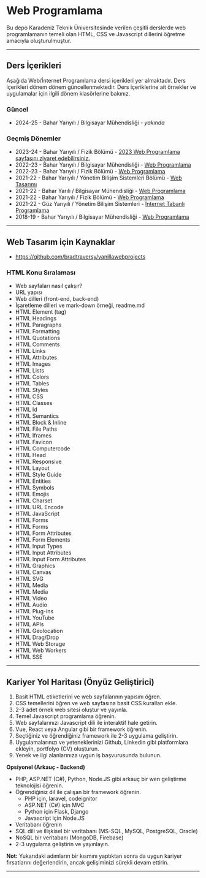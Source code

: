 # Web Programlama
Bu depo Karadeniz Teknik Üniversitesinde verilen çeşitli derslerde web programlamanın temeli olan HTML, CSS ve Javascript dillerini öğretme amacıyla oluşturulmuştur.

---

## Ders İçerikleri
Aşağıda Web/İnternet Programlama dersi içerikleri yer almaktadır. Ders içerikleri dönem dönem güncellenmektedir. Ders içeriklerine ait örnekler ve uygulamalar için ilgili dönem klasörlerine bakınız.

### Güncel
* 2024-25 - Bahar Yarıyılı / Bilgisayar Mühendisliği - _yakında_

### Geçmiş Dönemler
* 2023-24 - Bahar Yarıyılı / Fizik Bölümü - [2023 Web Programlama sayfasını ziyaret edebilirsiniz.](2022-23-fizik/readme.md)
* 2022-23 - Bahar Yarıyılı / Bilgisayar Mühendisliği - [Web Programlama](2022-23_ceng/readme.md)
* 2022-23 - Bahar Yarıyılı / Fizik Bölümü - [Web Programlama](2022-23-fizik/readme.md)
* 2021-22 - Bahar Yarıyılı / Yönetim Bilişim Sistemleri Bölümü - [Web Tasarımı](2021-22-ybs/readme.md)
* 2021-22 - Bahar Yarılı / Bilgisayar Mühendisliği - [Web Programlama](2021-22_ceng/readme.md)
* 2021-22 - Bahar Yarıyılı / Fizik Bölümü - [Web Programlama](2021-22-fizik/readme.md)
* 2021-22 - Güz Yarıyılı / Yönetim Bilişim Sistemleri - [İnternet Tabanlı Programlama ](2021-22-ybs_int/readme.md)
* 2018-19 - Bahar Yarıyılı / Bilgisayar Mühendisliği - [Web Programlama](2018-19_ceng/readme.md)

---
## Web Tasarım için Kaynaklar
* https://github.com/bradtraversy/vanillawebprojects


### HTML Konu Sıralaması
* Web sayfaları nasıl çalışır?
* URL yapısı
* Web dilleri (front-end, back-end)
* İşaretleme dilleri ve mark-down örneği, readme.md
* HTML Element (tag)
* HTML Headings
* HTML Paragraphs
* HTML Formatting
* HTML Quotations
* HTML Comments
* HTML Links
* HTML Attributes
* HTML Images
* HTML Lists
* HTML Colors
* HTML Tables
* HTML Styles
* HTML CSS
* HTML Classes
* HTML Id
* HTML Semantics
* HTML Block & Inline
* HTML File Paths
* HTML Iframes
* HTML Favicon
* HTML Computercode
* HTML Head
* HTML Responsive
* HTML Layout
* HTML Style Guide
* HTML Entities
* HTML Symbols
* HTML Emojis
* HTML Charset
* HTML URL Encode
* HTML JavaScript
* HTML Forms
* HTML Forms
* HTML Form Attributes
* HTML Form Elements
* HTML Input Types
* HTML Input Attributes
* HTML Input Form Attributes
* HTML Graphics
* HTML Canvas
* HTML SVG
* HTML Media
* HTML Media
* HTML Video
* HTML Audio
* HTML Plug-ins
* HTML YouTube
* HTML APIs
* HTML Geolocation
* HTML Drag/Drop
* HTML Web Storage
* HTML Web Workers
* HTML SSE

---

## Kariyer Yol Haritası (Önyüz Geliştirici)
1. Basit HTML etiketlerini ve web sayfalarının yapısını öğren.
2. CSS temellerini öğren ve web sayfasına basit CSS kuralları ekle.
3. 2-3 adet örnek web sitesi oluştur ve yayınla.
4. Temel Javascript programlama öğrenin.
5. Web sayfalarınızı Javascript dili ile interaktif hale getirin.
6. Vue, React veya Angular gibi bir framework öğrenin.
7. Seçtiğiniz ve öğrendiğiniz framework ile 2-3 uygulama geliştirin.
8. Uygulamalarınızı ve yeteneklerinizi Github, Linkedin gibi platformlara ekleyin, portfolyo (CV) oluşturun.
9. Yenek ve ilgi alanlarınıza uygun iş başvurusunda bulunun.

**Opsiyonel (Arkauç - Backend)**
* PHP, ASP.NET (C#), Python, Node.JS gibi arkauç bir wen geliştirme teknolojisi öğrenin.
* Öğrendiğiniz dil ile çalışan bir framework öğrenin.
    * PHP için, laravel, codeignitor
    * ASP.NET (C#) için MVC
    * Python için Flask, Django
    * Javascript için Node.JS
* Veritabanı öğrenin
* SQL dili ve ilişkisel bir veritabanı (MS-SQL, MySQL, PostgreSQL, Oracle)
* NoSQL bir veritabanı (MongoDB, Firebase)
* 2-3 uygulama geliştirin ve yayınlayın.

**Not:** Yukarıdaki adımların bir kısmını yaptıktan sonra da uygun kariyer fırsatlarını değerlendirin, ancak gelişiminizi sürekli devam ettirin.

---